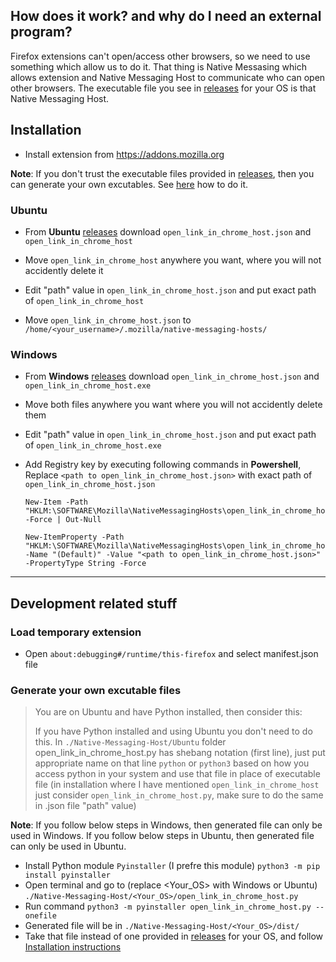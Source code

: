 ## How does it work? and why do I need an external program?

Firefox extensions can't open/access other browsers, so we need to use something which allow us to do it. That thing is Native Messasing which allows extension and Native Messaging Host to communicate who can open other browsers. The executable file you see in [releases][1] for your OS is that Native Messaging Host.

## Installation

- Install extension from https://addons.mozilla.org

__Note__: If you don't trust the executable files provided in [releases][1], then you can generate your own excutables. See [here](#generate-your-own-excutable-files) how to do it.

### Ubuntu

- From __Ubuntu__ [releases][1] download `open_link_in_chrome_host.json` and `open_link_in_chrome_host`

- Move `open_link_in_chrome_host` anywhere you want, where you will not accidently delete it

- Edit "path" value in `open_link_in_chrome_host.json` and put exact path of `open_link_in_chrome_host`

- Move `open_link_in_chrome_host.json` to `/home/<your_username>/.mozilla/native-messaging-hosts/`

### Windows

- From __Windows__ [releases][1] download `open_link_in_chrome_host.json` and `open_link_in_chrome_host.exe`

- Move both files anywhere you want where you will not accidently delete them

- Edit "path" value in `open_link_in_chrome_host.json` and put exact path of `open_link_in_chrome_host.exe`

- Add Registry key by executing following commands in __Powershell__,  Replace `<path to open_link_in_chrome_host.json>` with exact path of `open_link_in_chrome_host.json`

    ```
    New-Item -Path "HKLM:\SOFTWARE\Mozilla\NativeMessagingHosts\open_link_in_chrome_host" -Force | Out-Null

    New-ItemProperty -Path "HKLM:\SOFTWARE\Mozilla\NativeMessagingHosts\open_link_in_chrome_host" -Name "(Default)" -Value "<path to open_link_in_chrome_host.json>" -PropertyType String -Force
    ```

---

## Development related stuff

### Load temporary extension

- Open `about:debugging#/runtime/this-firefox` and select manifest.json file

### Generate your own excutable files

> You are on Ubuntu and have Python installed, then consider this:
>
> If you have Python installed and using Ubuntu you don't need to do this. In `./Native-Messaging-Host/Ubuntu` folder open_link_in_chrome_host.py has shebang notation (first line), just put appropriate name on that line `python` or `python3` based on how you access python in your system and use that file in place of executable file (in installation where I have mentioned `open_link_in_chrome_host` just consider `open_link_in_chrome_host.py`, make sure to do the same in .json file "path" value)

__Note__: If you follow below steps in Windows, then generated file can only be used in Windows. If you follow below steps in Ubuntu, then generated file can only be used in Ubuntu.

- Install Python module `Pyinstaller` (I prefre this module)
    `python3 -m pip install pyinstaller`
- Open terminal and go to (replace <Your_OS> with Windows or Ubuntu)
    `./Native-Messaging-Host/<Your_OS>/open_link_in_chrome_host.py`
- Run command `python3 -m pyinstaller open_link_in_chrome_host.py --onefile`
- Generated file will be in `./Native-Messaging-Host/<Your_OS>/dist/`
- Take that file instead of one provided in [releases][1] for your OS, and follow [Installation instructions](#installation)





[1]: https://github.com/rajan-31/open-link-in-chrome/releases